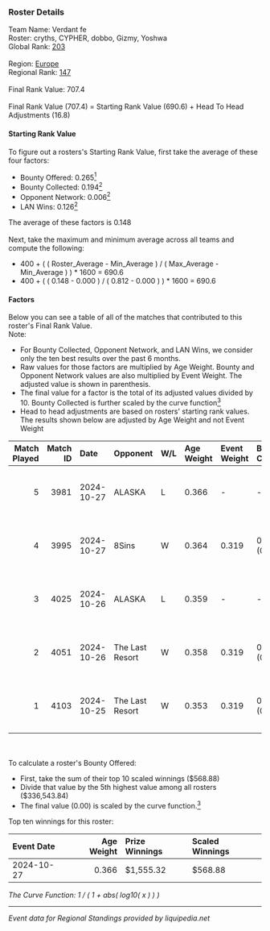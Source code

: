### Roster Details<br />
Team Name: Verdant fe<br />
Roster: cryths, CYPHER, dobbo, Gizmy, Yoshwa<br />
Global Rank: [203](../../standings_global_2025_03_01.md)<br />
<br />
Region: [Europe]( ../../standings_europe_2025_03_01.md)<br />
Regional Rank: [147]( ../../standings_europe_2025_03_01.md)<br />
<br />
Final Rank Value:  707.4<br />
<br />
Final Rank Value (707.4) = Starting Rank Value (690.6) + Head To Head Adjustments (16.8)<br />

#### Starting Rank Value<br />
To figure out a rosters's Starting Rank Value, first take the average of these four factors:<br />
- Bounty Offered: 0.265[<sup>1</sup>](#table2)
- Bounty Collected: 0.194[<sup>2</sup>](#table1)
- Opponent Network: 0.006[<sup>2</sup>](#table1)
- LAN Wins: 0.126[<sup>2</sup>](#table1)

The average of these factors is 0.148<br />
<br />
Next, take the maximum and minimum average across all teams and compute the following:<br />
- 400 + ( ( Roster_Average - Min_Average ) / ( Max_Average - Min_Average ) ) * 1600 = 690.6
- 400 + ( ( 0.148 - 0.000 ) / ( 0.812 - 0.000 ) ) * 1600 = 690.6


#### Factors<br />
Below you can see a table of all of the matches that contributed to this roster's Final Rank Value.<br />
Note:<br />

- For Bounty Collected, Opponent Network, and LAN Wins, we consider only the ten best results over the past 6 months.
- Raw values for those factors are multiplied by Age Weight. Bounty and Opponent Network values are also multiplied by Event Weight. The adjusted value is shown in parenthesis.
- The final value for a factor is the total of its adjusted values divided by 10. Bounty Collected is further scaled by the curve function[<sup>3</sup>](#curveFunction)
- Head to head adjustments are based on rosters' starting rank values. The results shown below are adjusted by Age Weight and not Event Weight
<span id="table1"></span><br />


| Match Played | Match ID | Date       | Opponent        | W/L | Age Weight | Event Weight | Bounty Collected | Opponent Network | LAN Wins  | H2H Adj. | Roster                               |
| -: | -: | :- | :- | :- | :- | :- | :- | :- | :- | -: | :- |
|            5 |     3981 | 2024-10-27 | ALASKA          | L   | 0.366      | -            | -                | -                | -         |    -1.42 | cryths, CYPHER, dobbo, Gizmy, Yoshwa |
|            4 |     3995 | 2024-10-27 | 8Sins           | W   | 0.364      | 0.319        | 0.005 (0.001)    | 0.257 (0.030)    | 1 (0.364) |     8.99 | cryths, CYPHER, dobbo, Gizmy, Yoshwa |
|            3 |     4025 | 2024-10-26 | ALASKA          | L   | 0.359      | -            | -                | -                | -         |    -1.36 | cryths, CYPHER, dobbo, Gizmy, Yoshwa |
|            2 |     4051 | 2024-10-26 | The Last Resort | W   | 0.358      | 0.319        | 0.001 (0.000)    | 0.177 (0.020)    | 1 (0.358) |     6.07 | cryths, CYPHER, dobbo, Gizmy, Yoshwa |
|            1 |     4103 | 2024-10-25 | The Last Resort | W   | 0.353      | 0.319        | 0.000 (0.000)    | 0.047 (0.005)    | 1 (0.353) |     4.50 | cryths, CYPHER, dobbo, Gizmy, Yoshwa |

<br />
<span id="table2"></span><br />
To calculate a roster's Bounty Offered:<br />

- First, take the sum of their top 10 scaled winnings ($568.88)
- Divide that value by the 5th highest value among all rosters ($336,543.84)
- The final value (0.00) is scaled by the curve function.[<sup>3</sup>](#curveFunction)

Top ten winnings for this roster:<br />

| Event Date | Age Weight | Prize Winnings | Scaled Winnings |
| :- | -: | :- | :- |
| 2024-10-27 |      0.366 | $1,555.32      | $568.88         |


<span id="curveFunction"></span>_The Curve Function: 1 / ( 1 + abs( log10( x ) ) )_<br />

---
_Event data for Regional Standings provided by liquipedia.net_<br />
